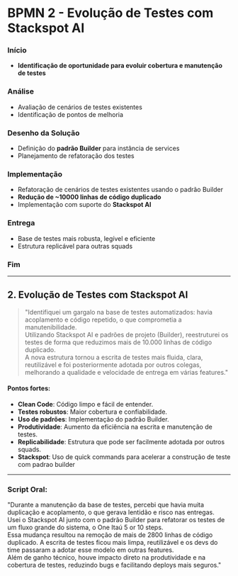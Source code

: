 # **BPMN 2 - Evolução de Testes com Stackspot AI**

### **Início**
- **Identificação de oportunidade para evoluir cobertura e manutenção de testes**

### **Análise**
- Avaliação de cenários de testes existentes
- Identificação de pontos de melhoria

### **Desenho da Solução**
- Definição do **padrão Builder** para instância de services
- Planejamento de refatoração dos testes

### **Implementação**
- Refatoração de cenários de testes existentes usando o padrão Builder
- **Redução de ~10000 linhas de código duplicado**
- Implementação com suporte do **Stackspot AI**

### **Entrega**
- Base de testes mais robusta, legível e eficiente
- Estrutura replicável para outras squads

### **Fim**

---

## **2. Evolução de Testes com Stackspot AI**

> "Identifiquei um gargalo na base de testes automatizados: havia acoplamento e código repetido, o que comprometia a manutenibilidade.  
Utilizando Stackspot AI e padrões de projeto (Builder), reestruturei os testes de forma que reduzimos mais de 10.000 linhas de código duplicado.  
A nova estrutura tornou a escrita de testes mais fluida, clara, reutilizável e foi posteriormente adotada por outros colegas, melhorando a qualidade e velocidade de entrega em várias features."

#### **Pontos fortes**:
- **Clean Code**: Código limpo e fácil de entender.
- **Testes robustos**: Maior cobertura e confiabilidade.
- **Uso de padrões**: Implementação do padrão Builder.
- **Produtividade**: Aumento da eficiência na escrita e manutenção de testes.
- **Replicabilidade**: Estrutura que pode ser facilmente adotada por outros squads.
- **Stackspot**: Uso de quick commands para acelerar a construção de teste com padrao builder

---

### **Script Oral:**

"Durante a manutenção da base de testes, percebi que havia muita duplicação e acoplamento, o que gerava lentidão e risco nas entregas.  
Usei o Stackspot AI junto com o padrão Builder para refatorar os testes de um fluxo grande do sistema, o One Itaú 5 or 10 steps.  
Essa mudança resultou na remoção de mais de 2800 linhas de código duplicado. A escrita de testes ficou mais limpa, reutilizável e os devs do time passaram a adotar esse modelo em outras features.  
Além de ganho técnico, houve impacto direto na produtividade e na cobertura de testes, reduzindo bugs e facilitando deploys mais seguros."
